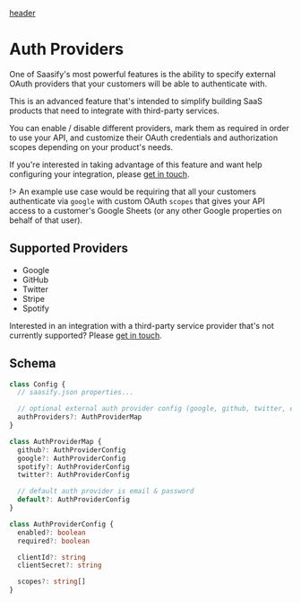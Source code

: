 [header](_header.md ':include')

# Auth Providers

One of Saasify's most powerful features is the ability to specify external OAuth providers that your customers will be able to authenticate with.

This is an advanced feature that's intended to simplify building SaaS products that need to integrate with third-party services.

You can enable / disable different providers, mark them as required in order to use your API, and customize their OAuth credentials and authorization scopes depending on your product's needs.

If you're interested in taking advantage of this feature and want help configuring your integration, please [get in touch](support.md).

!> An example use case would be requiring that all your customers authenticate via `google` with custom OAuth `scopes` that gives your API access to a customer's Google Sheets (or any other Google properties on behalf of that user).

## Supported Providers

- Google
- GitHub
- Twitter
- Stripe
- Spotify

Interested in an integration with a third-party service provider that's not currently supported? Please [get in touch](support.md).

## Schema

```ts
class Config {
  // saasify.json properties...

  // optional external auth provider config (google, github, twitter, etc)
  authProviders?: AuthProviderMap
}

class AuthProviderMap {
  github?: AuthProviderConfig
  google?: AuthProviderConfig
  spotify?: AuthProviderConfig
  twitter?: AuthProviderConfig

  // default auth provider is email & password
  default?: AuthProviderConfig
}

class AuthProviderConfig {
  enabled?: boolean
  required?: boolean

  clientId?: string
  clientSecret?: string

  scopes?: string[]
}
```
